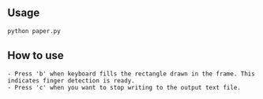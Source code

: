 
## Usage

```bash
python paper.py
```

## How to use
    - Press 'b' when keyboard fills the rectangle drawn in the frame. This indicates finger detection is ready.
    - Press 'c' when you want to stop writing to the output text file.
